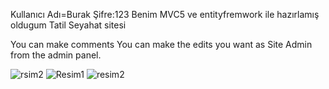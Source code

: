 

Kullanıcı Adı=Burak  Şifre:123  Benim MVC5  ve entityfremwork ile hazırlamış oldugum Tatil Seyahat sitesi

You can make comments You can make the edits you want as Site Admin from the admin panel.

![rsim2](https://user-images.githubusercontent.com/70022524/118643023-b4485d80-b7e4-11eb-9b52-24e9f94b1180.png)
![Resim1](https://user-images.githubusercontent.com/70022524/118642848-7fd4a180-b7e4-11eb-8a04-3bb2e64eeaa9.png)
![resim2](https://user-images.githubusercontent.com/70022524/118642852-806d3800-b7e4-11eb-881f-1bfaaaed1c56.png)

